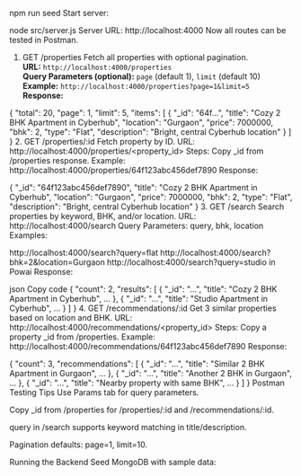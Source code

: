 npm run seed
Start server:


node src/server.js
Server URL: http://localhost:4000
Now all routes can be tested in Postman.


1. GET /properties
Fetch all properties with optional pagination.  
**URL:** `http://localhost:4000/properties`  
**Query Parameters (optional):** `page` (default 1), `limit` (default 10)  
**Example:** `http://localhost:4000/properties?page=1&limit=5`  
**Response:**

{
  "total": 20,
  "page": 1,
  "limit": 5,
  "items": [
    {
      "_id": "64f...",
      "title": "Cozy 2 BHK Apartment in Cyberhub",
      "location": "Gurgaon",
      "price": 7000000,
      "bhk": 2,
      "type": "Flat",
      "description": "Bright, central Cyberhub location"
    }
  ]
}
2. GET /properties/:id
Fetch property by ID.
URL: http://localhost:4000/properties/<property_id>
Steps: Copy _id from /properties response.
Example: http://localhost:4000/properties/64f123abc456def7890
Response:

{
  "_id": "64f123abc456def7890",
  "title": "Cozy 2 BHK Apartment in Cyberhub",
  "location": "Gurgaon",
  "price": 7000000,
  "bhk": 2,
  "type": "Flat",
  "description": "Bright, central Cyberhub location"
}
3. GET /search
Search properties by keyword, BHK, and/or location.
URL: http://localhost:4000/search
Query Parameters: query, bhk, location
Examples:

http://localhost:4000/search?query=flat
http://localhost:4000/search?bhk=2&location=Gurgaon
http://localhost:4000/search?query=studio in Powai
Response:

json
Copy code
{
  "count": 2,
  "results": [
    { "_id": "...", "title": "Cozy 2 BHK Apartment in Cyberhub", ... },
    { "_id": "...", "title": "Studio Apartment in Cyberhub", ... }
  ]
}
4. GET /recommendations/:id
Get 3 similar properties based on location and BHK.
URL: http://localhost:4000/recommendations/<property_id>
Steps: Copy a property _id from /properties.
Example: http://localhost:4000/recommendations/64f123abc456def7890
Response:


{
  "count": 3,
  "recommendations": [
    { "_id": "...", "title": "Similar 2 BHK Apartment in Gurgaon", ... },
    { "_id": "...", "title": "Another 2 BHK in Gurgaon", ... },
    { "_id": "...", "title": "Nearby property with same BHK", ... }
  ]
}
Postman Testing Tips
Use Params tab for query parameters.

Copy _id from /properties for /properties/:id and /recommendations/:id.

query in /search supports keyword matching in title/description.

Pagination defaults: page=1, limit=10.

Running the Backend
Seed MongoDB with sample data:




